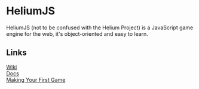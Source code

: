 # HeliumJS
HeliumJS (not to be confused with the Helium Project) is a JavaScript game engine for the web, it's object-oriented and easy to learn.  
## Links
[Wiki](https://github.com/CalSch/HeliumJS/wiki/)  
[Docs](https://github.com/CalSch/HeliumJS/wiki/Docs)  
[Making Your First Game](https://github.com/CalSch/HeliumJS/wiki/Making-Your-First-Game)  
